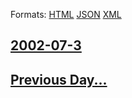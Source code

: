 
Formats: [HTML](2002/07/3/index.html)  [JSON](2002/07/3/index.json)  [XML](2002/07/3/index.xml)  

## [2002-07-3](/news/2002/07/3/index.md)

## [Previous Day...](/news/2002/07/2/index.md)

